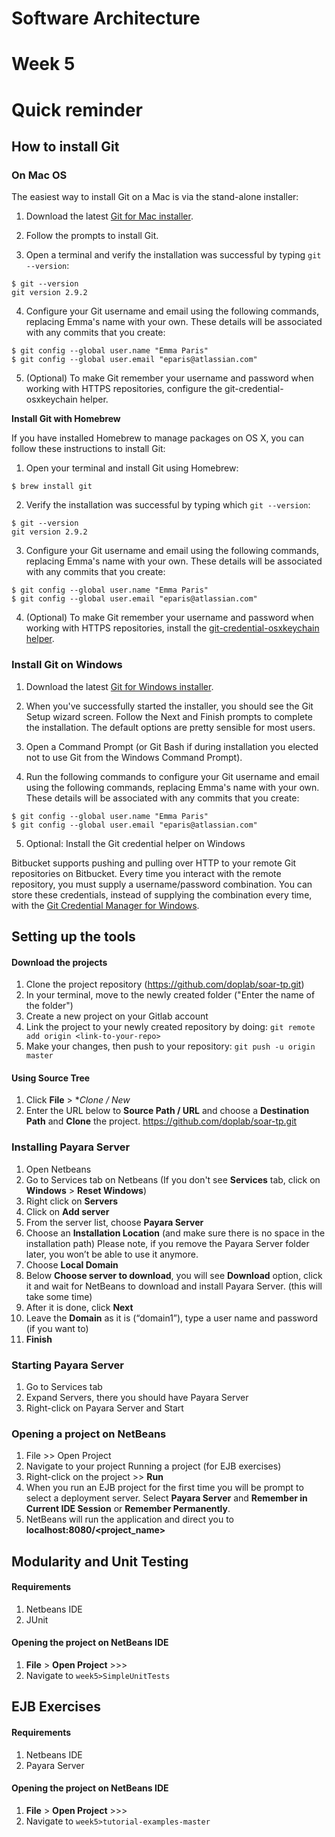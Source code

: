 # Software Architecture
# Week 5

# Quick reminder
## How to install Git
### On Mac OS
The easiest way to install Git on a Mac is via the stand-alone installer:
1. Download the latest [Git for Mac installer](https://sourceforge.net/projects/git-osx-installer/files/).

2. Follow the prompts to install Git.

3. Open a terminal and verify the installation was successful by typing `git --version`:

```shell
$ git --version
git version 2.9.2
```

4. Configure your Git username and email using the following commands, replacing Emma's name with your own. These details will be associated with any commits that you create:

```shell
$ git config --global user.name "Emma Paris"
$ git config --global user.email "eparis@atlassian.com"
```
5. (Optional) To make Git remember your username and password when working with HTTPS repositories, configure the git-credential-osxkeychain helper.

__Install Git with Homebrew__

If you have installed Homebrew to manage packages on OS X, you can follow these instructions to install Git:

1. Open your terminal and install Git using Homebrew:
```shell
$ brew install git
```
2. Verify the installation was successful by typing which `git --version`:
```shell
$ git --version
git version 2.9.2
```
3. Configure your Git username and email using the following commands, replacing Emma's name with your own. These details will be associated with any commits that you create:
```shell
$ git config --global user.name "Emma Paris"
$ git config --global user.email "eparis@atlassian.com"
```
4. (Optional) To make Git remember your username and password when working with HTTPS repositories, install the [git-credential-osxkeychain helper](https://www.atlassian.com/git/tutorials/install-git#install-the-git-credential-osx).

### Install Git on Windows
1. Download the latest [Git for Windows installer](https://git-for-windows.github.io/).

2. When you've successfully started the installer, you should see the Git Setup wizard screen. Follow the Next and Finish prompts to complete the installation. The default options are pretty sensible for most users.

3. Open a Command Prompt (or Git Bash if during installation you elected not to use Git from the Windows Command Prompt).

4. Run the following commands to configure your Git username and email using the following commands, replacing Emma's name with your own. These details will be associated with any commits that you create:
```shell
$ git config --global user.name "Emma Paris"
$ git config --global user.email "eparis@atlassian.com"
```
5. Optional: Install the Git credential helper on Windows

Bitbucket supports pushing and pulling over HTTP to your remote Git repositories on Bitbucket. Every time you interact with the remote repository, you must supply a username/password combination. You can store these credentials, instead of supplying the combination every time, with the [Git Credential Manager for Windows](https://github.com/Microsoft/Git-Credential-Manager-for-Windows).

## Setting up the tools

#### Download the projects
1. Clone the project repository (https://github.com/doplab/soar-tp.git)
2. In your terminal, move to the newly created folder ("Enter the name of the folder")
3. Create a new project on your Gitlab account 
4. Link the project to your newly created repository by doing: `git remote add origin <link-to-your-repo>` 
5. Make your changes, then push to your repository: `git push -u origin master`

#### Using Source Tree
1. Click **File** > **Clone / New* 
2. Enter the URL below to **Source Path / URL** and choose a **Destination Path** and **Clone** the project.
https://github.com/doplab/soar-tp.git

### Installing Payara Server
1. Open Netbeans
2. Go to Services tab on Netbeans (If you don't see **Services** tab, click on **Windows** > **Reset Windows**)
3. Right click on **Servers**
4. Click on **Add server**
5. From the server list, choose **Payara Server**
6. Choose an **Installation Location** (and make sure there is no space in the installation path)
Please note, if you remove the Payara Server folder later, you won’t be able to use it anymore.
7.	Choose **Local Domain**
8.	Below **Choose server to download**, you will see **Download** option, click it and wait for NetBeans to download and install Payara Server. (this will take some time)
9.	After it is done, click **Next**
10.	Leave the **Domain** as it is (“domain1”), type a user name and password (if you want to)
11.	**Finish**

### Starting Payara Server
1.	Go to Services tab
2.	Expand Servers, there you should have Payara Server
3.	Right-click on Payara Server and Start
 
### Opening a project on NetBeans
1. File >> Open Project
2. Navigate to your project
Running a project (for EJB exercises)
1.	Right-click on the project >> **Run**
2.	When you run an EJB project for the first time you will be prompt to select a deployment server. Select **Payara Server** and **Remember in Current IDE Session** or **Remember Permanently**. 
3.	NetBeans will run the application and direct you to **localhost:8080/<project_name>**


## Modularity and Unit Testing

#### Requirements
1. Netbeans IDE
2. JUnit

#### Opening the project on NetBeans IDE
1. **File** > **Open Project** >>>
2. Navigate to `week5>SimpleUnitTests`

## EJB Exercises

#### Requirements
1. Netbeans IDE
2. Payara Server

#### Opening the project on NetBeans IDE
1. **File** > **Open Project** >>>
2. Navigate to `week5>tutorial-examples-master`

